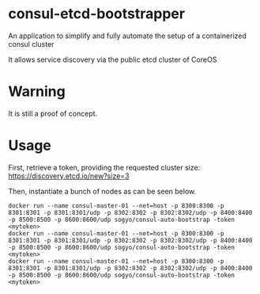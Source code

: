 # consul-etcd-bootstrapper
An application to simplify and fully automate the setup of a containerized consul cluster

It allows service discovery via the public etcd cluster of CoreOS

# Warning
It is still a proof of concept.

# Usage
First, retrieve a token, providing the requested cluster size:
https://discovery.etcd.io/new?size=3

Then, instantiate a bunch of nodes as can be seen below.
```
docker run --name consul-master-01 --net=host -p 8300:8300 -p 8301:8301 -p 8301:8301/udp -p 8302:8302 -p 8302:8302/udp -p 8400:8400 -p 8500:8500 -p 8600:8600/udp sogyo/consul-auto-bootstrap -token <mytoken>
docker run --name consul-master-01 --net=host -p 8300:8300 -p 8301:8301 -p 8301:8301/udp -p 8302:8302 -p 8302:8302/udp -p 8400:8400 -p 8500:8500 -p 8600:8600/udp sogyo/consul-auto-bootstrap -token <mytoken>
docker run --name consul-master-01 --net=host -p 8300:8300 -p 8301:8301 -p 8301:8301/udp -p 8302:8302 -p 8302:8302/udp -p 8400:8400 -p 8500:8500 -p 8600:8600/udp sogyo/consul-auto-bootstrap -token <mytoken> 
```